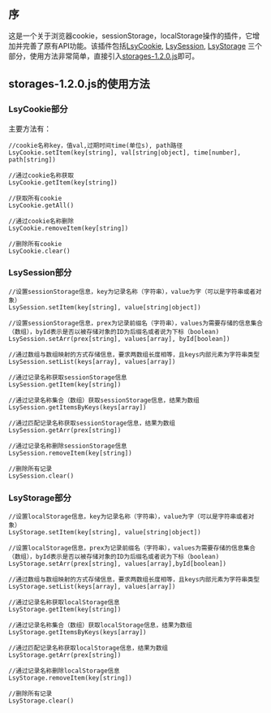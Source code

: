 
## 序
这是一个关于浏览器cookie，sessionStorage，localStorage操作的插件，它增加并完善了原有API功能。该插件包括[LsyCookie](http://blog.csdn.net/weixin_41424247/article/details/78859294), [LsySession](http://blog.csdn.net/weixin_41424247/article/details/78879326), [LsyStorage](http://blog.csdn.net/weixin_41424247/article/details/78872004) 三个部分，使用方法非常简单，直接引入[storages-1.2.0.js](https://github.com/loushengyue/storage-group/archive/master.zip)即可。

## storages-1.2.0.js的使用方法

### LsyCookie部分

主要方法有：

```
//cookie名称key，值val,过期时间time(单位s), path路径
LsyCookie.setItem(key[string], val[string|object], time[number], path[string])

//通过cookie名称获取
LsyCookie.getItem(key[string])

//获取所有cookie
LsyCookie.getAll()

//通过cookie名称删除
LsyCookie.removeItem(key[string])

//删除所有cookie
LsyCookie.clear()
```


### LsySession部分

```
//设置sessionStorage信息，key为记录名称（字符串），value为字（可以是字符串或者对象）
LsySession.setItem(key[string], value[string|object])

//设置sessionStorage信息，prex为记录前缀名（字符串），values为需要存储的信息集合（数组），byId表示是否以被存储对象的ID为后缀名或者说为下标（boolean)
LsySession.setArr(prex[string], values[array], byId[boolean])

//通过数组与数组映射的方式存储信息，要求两数组长度相等，且keys内部元素为字符串类型
LsySession.setList(keys[array], values[array])

//通过记录名称获取sessionStorage信息
LsySession.getItem(key[string])

//通过记录名称集合（数组）获取sessionStorage信息，结果为数组
LsySession.getItemsByKeys(keys[array])

//通过匹配记录名称获取sessionStorage信息，结果为数组
LsySession.getArr(prex[string])

//通过记录名称删除sessionStorage信息
LsySession.removeItem(key[string])

//删除所有记录
LsySession.clear()
```



### LsyStorage部分

```
//设置localStorage信息，key为记录名称（字符串），value为字（可以是字符串或者对象）
LsyStorage.setItem(key[string], value[string|object])

//设置localStorage信息，prex为记录前缀名（字符串），values为需要存储的信息集合（数组），byId表示是否以被存储对象的ID为后缀名或者说为下标（boolean)
LsyStorage.setArr(prex[string], values[array],byId[boolean])

//通过数组与数组映射的方式存储信息，要求两数组长度相等，且keys内部元素为字符串类型
LsyStorage.setList(keys[array], values[array])

//通过记录名称获取localStorage信息
LsyStorage.getItem(key[string])

//通过记录名称集合（数组）获取localStorage信息，结果为数组
LsyStorage.getItemsByKeys(keys[array])

//通过匹配记录名称获取localStorage信息，结果为数组
LsyStorage.getArr(prex[string])

//通过记录名称删除localStorage信息
LsyStorage.removeItem(key[string])

//删除所有记录
LsyStorage.clear()
```